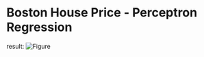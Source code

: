 # Boston House Price - Perceptron Regression

result:
![Figure](https://user-images.githubusercontent.com/79134287/154484931-6270c63d-164c-4608-98e0-648e8e06bdaa.png)
